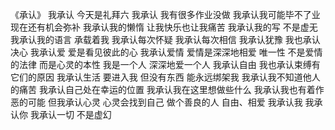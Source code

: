 
《承认》
我承认
今天是礼拜六
我承认
我有很多作业没做
我承认我可能毕不了业
现在还有机会弥补
我承认我的懒惰
让我快乐也让我痛苦
我承认我的写
不是虚无
我承认我的语言
承载着我
我承认每次怀疑
我承认每次相信
我承认犹豫
我也承认决心
我承认爱
爱是看见彼此的心
我承认爱情
爱情是深深地相爱
唯一性
不是爱情的法律
而是心灵的本性
我是一个人
深深地爱一个人
我承认自由
我也承认束缚有它们的原因
我承认生活
要进入我
但没有东西
能永远绑架我
我承认我不知道他人的痛苦
我承认自己处在幸运的位置
我承认我在这里想做些什么
我承认我也有着作恶的可能
但我承认心灵
心灵会找到自己
做个善良的人
自由、相爱
我承认我
我承认你
我承认一切
不是虚幻